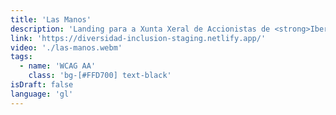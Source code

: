 ```yaml
---
title: 'Las Manos'
description: 'Landing para a Xunta Xeral de Accionistas de <strong>Iberdrola</strong> (2021). O obxectivo foi presentar datos e feitos sobre "Diversidade e Inclusión" de forma visual, próxima e humana.'
link: 'https://diversidad-inclusion-staging.netlify.app/'
video: './las-manos.webm'
tags:
  - name: 'WCAG AA'
    class: 'bg-[#FFD700] text-black'
isDraft: false
language: 'gl'
---
```

